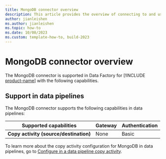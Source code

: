 ```yaml
---
title: MongoDB connector overview
description: This article provides the overview of connecting to and using MongoDB data in Data Factory.
author: jianleishen
ms.author: jianleishen
ms.topic: how-to
ms.date: 10/08/2023
ms.custom: template-how-to, build-2023
---
```


# MongoDB connector overview

The MongoDB connector is supported in Data Factory for [!INCLUDE [product-name](../includes/product-name.md)] with the following capabilities.


## Support in data pipelines

The MongoDB connector supports the following capabilities in data pipelines:

| Supported capabilities | Gateway | Authentication |
| --- | --- | ---|
| **Copy activity (source/destination)** | None | Basic |

To learn more about the copy activity configuration for MongoDB in data pipelines, go to [Configure in a data pipeline copy activity](connector-mongodb-copy-activity.md).